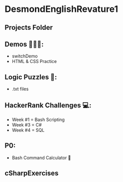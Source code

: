 # DesmondEnglishRevature1

## Projects Folder

## Demos 👨🏽‍💻:
* switchDemo
* HTML & CSS Practice

## Logic Puzzles 🧠:
* .txt files

## HackerRank Challenges 💻:
* Week #1 = Bash Scripting
* Week #3 = C# 
* Week #4 = SQL

## P0:
* Bash Command Calculator 🧮

## cSharpExercises

